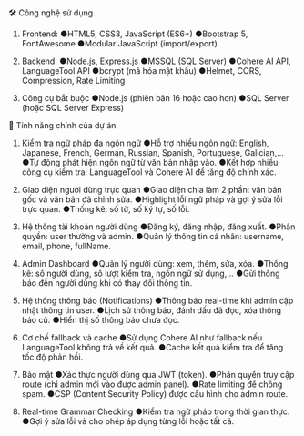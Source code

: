🛠 Công nghệ sử dụng
1. Frontend:
●HTML5, CSS3, JavaScript (ES6+)
●Bootstrap 5, FontAwesome
●Modular JavaScript (import/export)

2. Backend:
●Node.js, Express.js
●MSSQL (SQL Server)
●Cohere AI API, LanguageTool API
●bcrypt (mã hóa mật khẩu)
●Helmet, CORS, Compression, Rate Limiting

3. Công cụ bắt buộc
●Node.js (phiên bản 16 hoặc cao hơn)
●SQL Server (hoặc SQL Server Express)

🎯 Tính năng chính của dự án
1. Kiểm tra ngữ pháp đa ngôn ngữ
●Hỗ trợ nhiều ngôn ngữ: English, Japanese, French, German, Russian, Spanish, Portuguese, Galician,...
●Tự động phát hiện ngôn ngữ từ văn bản nhập vào.
●Kết hợp nhiều công cụ kiểm tra: LanguageTool và Cohere AI để tăng độ chính xác.

2. Giao diện người dùng trực quan
●Giao diện chia làm 2 phần: văn bản gốc và văn bản đã chỉnh sửa.
●Highlight lỗi ngữ pháp và gợi ý sửa lỗi trực quan.
●Thống kê: số từ, số ký tự, số lỗi.

3. Hệ thống tài khoản người dùng
●Đăng ký, đăng nhập, đăng xuất.
●Phân quyền: user thường và admin.
●Quản lý thông tin cá nhân: username, email, phone, fullName.

4. Admin Dashboard
●Quản lý người dùng: xem, thêm, sửa, xóa.
●Thống kê: số người dùng, số lượt kiểm tra, ngôn ngữ sử dụng,...
●Gửi thông báo đến người dùng khi có thay đổi thông tin.

5. Hệ thống thông báo (Notifications)
●Thông báo real-time khi admin cập nhật thông tin user.
●Lịch sử thông báo, đánh dấu đã đọc, xóa thông báo cũ.
●Hiển thị số thông báo chưa đọc.

6. Cơ chế fallback và cache
●Sử dụng Cohere AI như fallback nếu LanguageTool không trả về kết quả.
●Cache kết quả kiểm tra để tăng tốc độ phản hồi.

7. Bảo mật
●Xác thực người dùng qua JWT (token).
●Phân quyền truy cập route (chỉ admin mới vào được admin panel).
●Rate limiting để chống spam.
●CSP (Content Security Policy) được cấu hình cho admin route.

8. Real-time Grammar Checking
●Kiểm tra ngữ pháp trong thời gian thực.
●Gợi ý sửa lỗi và cho phép áp dụng từng lỗi hoặc tất cả.



